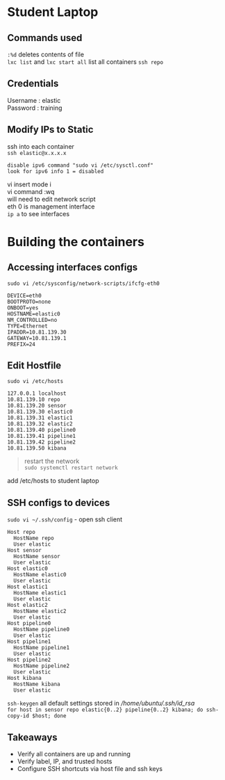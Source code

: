 # Student Laptop

## Commands used

`:%d` deletes contents of file  
`lxc list` and `lxc start all` list all containers
`ssh repo` 

## Credentials
Username : elastic  
Password : training

## Modify IPs to Static  
ssh into each container  
`ssh elastic@x.x.x.x`  
```
disable ipv6 command "sudo vi /etc/sysctl.conf"
look for ipv6 info 1 = disabled
```
vi insert mode i  
vi command :wq  
will need to edit network script  
eth 0 is management interface  
`ip a` to see interfaces  

# Building the containers  
## Accessing interfaces configs

`sudo vi /etc/sysconfig/network-scripts/ifcfg-eth0`

```
DEVICE=eth0
BOOTPROTO=none
ONBOOT=yes
HOSTNAME=elastic0
NM_CONTROLLED=no
TYPE=Ethernet
IPADDR=10.81.139.30
GATEWAY=10.81.139.1
PREFIX=24
```
## Edit Hostfile
`sudo vi /etc/hosts`

```
127.0.0.1 localhost
10.81.139.10 repo
10.81.139.20 sensor
10.81.139.30 elastic0
10.81.139.31 elastic1
10.81.139.32 elastic2
10.81.139.40 pipeline0
10.81.139.41 pipeline1
10.81.139.42 pipeline2
10.81.139.50 kibana

```
> restart the network  
`sudo systemctl restart network`

add /etc/hosts to student laptop

## SSH configs to devices
`sudo vi ~/.ssh/config` - open ssh client

```
Host repo
  HostName repo
  User elastic
Host sensor
  HostName sensor
  User elastic
Host elastic0
  HostName elastic0
  User elastic
Host elastic1
  HostName elastic1
  User elastic
Host elastic2
  HostName elastic2
  User elastic
Host pipeline0
  HostName pipeline0
  User elastic
Host pipeline1
  HostName pipeline1
  User elastic
Host pipeline2
  HostName pipeline2
  User elastic
Host kibana
  HostName kibana
  User elastic
```

`ssh-keygen` all default settings stored in */home/ubuntu/.ssh/id_rsa*  
`for host in sensor repo elastic{0..2} pipeline{0..2} kibana; do ssh-copy-id $host; done`

## Takeaways
- Verify all containers are up and running 
- Verify label, IP, and trusted hosts
- Configure SSH shortcuts via host file and ssh keys